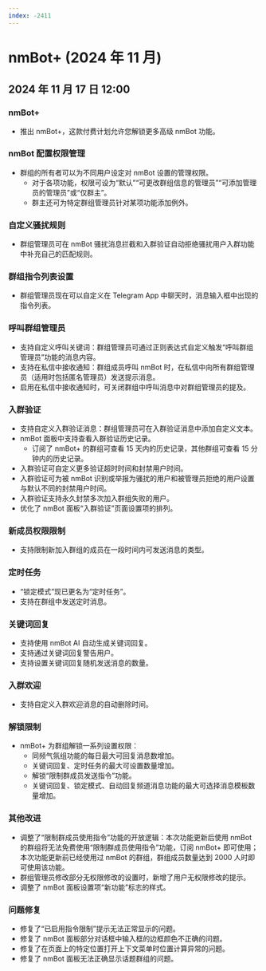 ```yaml
---
index: -2411
---
```


# nmBot+ (2024 年 11 月)


## 2024 年 11 月 17 日 12:00
### <nmbot-plus-icon></nmbot-plus-icon> nmBot+
- 推出 nmBot+，这款付费计划允许您解锁更多高级 nmBot 功能。

### <nmbot-plus-icon></nmbot-plus-icon> nmBot 配置权限管理 
- 群组的所有者可以为不同用户设定对 nmBot 设置的管理权限。
    - 对于各项功能，权限可设为“默认”“可更改群组信息的管理员”“可添加管理员的管理员”或“仅群主”。
    - 群主还可为特定群组管理员针对某项功能添加例外。

### <nmbot-plus-icon></nmbot-plus-icon> 自定义骚扰规则
- 群组管理员可在 nmBot 骚扰消息拦截和入群验证自动拒绝骚扰用户入群功能中补充自己的匹配规则。

### <nmbot-plus-icon></nmbot-plus-icon> 群组指令列表设置 
- 群组管理员现在可以自定义在 Telegram App 中聊天时，消息输入框中出现的指令列表。

### <nmbot-plus-icon></nmbot-plus-icon> 呼叫群组管理员
- 支持自定义呼叫关键词：群组管理员可通过正则表达式自定义触发“呼叫群组管理员”功能的消息内容。
- 支持在私信中接收通知：群组成员呼叫 nmBot 时，在私信中向所有群组管理员（适用时包括匿名管理员）发送提示消息。
- 启用在私信中接收通知时，可关闭群组中呼叫消息中对群组管理员的提及。

### 入群验证
- <nmbot-plus-icon></nmbot-plus-icon> 支持自定义入群验证消息：群组管理员可在入群验证消息中添加自定义文本。
- nmBot 面板中支持查看入群验证历史记录。
    - <nmbot-plus-icon></nmbot-plus-icon> 订阅了 nmBot+ 的群组可查看 15 天内的历史记录，其他群组可查看 15 分钟内的历史记录。 
- <nmbot-plus-icon></nmbot-plus-icon> 入群验证可自定义更多验证超时时间和封禁用户时间。
- <nmbot-plus-icon></nmbot-plus-icon> 入群验证可为被 nmBot 识别或举报为骚扰的用户和被管理员拒绝的用户设置与默认不同的封禁用户时间。
- <nmbot-plus-icon></nmbot-plus-icon> 入群验证支持永久封禁多次加入群组失败的用户。
- 优化了 nmBot 面板“入群验证”页面设置项的排列。

### <nmbot-plus-icon></nmbot-plus-icon> 新成员权限限制
- 支持限制新加入群组的成员在一段时间内可发送消息的类型。

### 定时任务
- “锁定模式”现已更名为“定时任务”。
- <nmbot-plus-icon></nmbot-plus-icon> 支持在群组中发送定时消息。

### <nmbot-plus-icon></nmbot-plus-icon> 关键词回复
- 支持使用 nmBot AI 自动生成关键词回复。
- 支持通过关键词回复警告用户。
- 支持设置关键词回复随机发送消息的数量。

### <nmbot-plus-icon></nmbot-plus-icon> 入群欢迎
- 支持自定义入群欢迎消息的自动删除时间。

### <nmbot-plus-icon></nmbot-plus-icon> 解锁限制
- nmBot+ 为群组解锁一系列设置权限：
    - 同频气氛组功能的每日最大可回复消息数增加。
    - 关键词回复、定时任务的最大可设置数量增加。
    - 解锁“限制群成员发送指令”功能。
    - 关键词回复、锁定模式、自动回复频道消息功能的最大可选择消息模板数量增加。

### 其他改进
- 调整了“限制群成员使用指令”功能的开放逻辑：本次功能更新后使用 nmBot 的群组将无法免费使用“限制群成员使用指令”功能，订阅 nmBot+ 即可使用；本次功能更新前已经使用过 nmBot 的群组，群组成员数量达到 2000 人时即可使用该功能。
- 群组管理员修改部分无权限修改的设置时，新增了用户无权限修改的提示。
- 调整了 nmBot 面板设置项“新功能”标志的样式。

### 问题修复
- 修复了“已启用指令限制”提示无法正常显示的问题。
- 修复了 nmBot 面板部分对话框中输入框的边框颜色不正确的问题。
- 修复了在页面上的特定位置打开上下文菜单时位置计算异常的问题。
- 修复了 nmBot 面板无法正确显示话题群组的问题。
